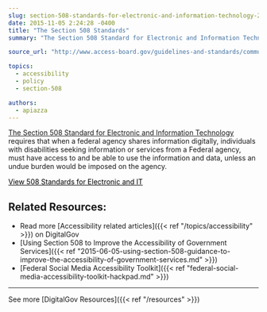 ```yaml
---
slug: section-508-standards-for-electronic-and-information-technology-2
date: 2015-11-05 2:24:28 -0400
title: "The Section 508 Standards"
summary: "The Section 508 Standard for Electronic and Information Technology requires that when a federal agency shares information digitally, individuals with disabilities seeking information or services from a federal agency, must have access to and be able to use the information and data, unless an undue burden would be imposed on the agency. View 508 Standards"

source_url: "http://www.access-board.gov/guidelines-and-standards/communications-and-it/about-the-section-508-standards/section-508-standards"

topics:
  - accessibility
  - policy
  - section-508

authors:
  - apiazza
---
```


[The Section 508 Standard for Electronic and Information Technology](http://www.access-board.gov/guidelines-and-standards/communications-and-it/about-the-section-508-standards/section-508-standards) requires that when a federal agency shares information digitally, individuals with disabilities seeking information or services from a Federal agency, must have access to and be able to use the information and data, unless an undue burden would be imposed on the agency.

<a class="button" style="color: #000000" href="http://www.access-board.gov/guidelines-and-standards/communications-and-it/about-the-section-508-standards/section-508-standards">View 508 Standards for Electronic and IT</a>

## Related Resources:

* Read more [Accessibility related articles]({{< ref "/topics/accessibility" >}}) on DigitalGov
* [Using Section 508 to Improve the Accessibility of Government Services]({{< ref "2015-06-05-using-section-508-guidance-to-improve-the-accessibility-of-government-services.md" >}})
* [Federal Social Media Accessibility Toolkit]({{< ref "federal-social-media-accessibility-toolkit-hackpad.md" >}})

* * *

See more [DigitalGov Resources]({{< ref "/resources" >}})
